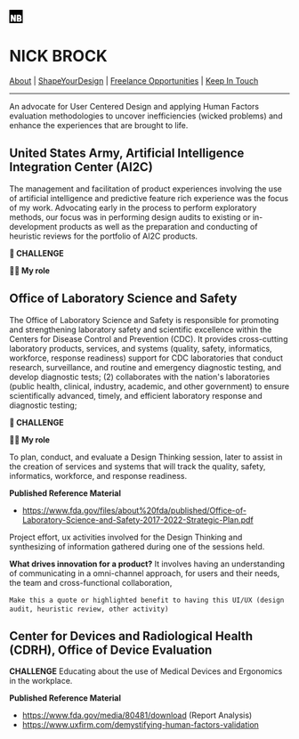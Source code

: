 ![(https://github.com/assets/images/favicon.ico)](https://github.com/n-brock/website/blob/main/favicon.ico)

# NICK BROCK
  <a href="https://excalidraw.com">About</a> |
  <a href="https://plus.excalidraw.com/blog">ShapeYourDesign</a> |
  <a href="https://docs.excalidraw.com">Freelance Opportunities</a> |
  <a href="mailto:nickolas.brock@gmail.com">Keep In Touch</a>

---

An advocate for User Centered Design and applying Human Factors evaluation methodologies to uncover inefficiencies (wicked problems) and enhance the experiences that are brought to life. 

## United States Army, Artificial Intelligence Integration Center (AI2C)
The management and facilitation of product experiences involving the use of artificial intelligence and predictive feature rich experience was the focus of my work. Advocating early in the process to perform exploratory methods, our focus was in performing design audits to existing or in-development products as well as the preparation and conducting of heuristic reviews for the portfolio of AI2C products.   

**🚨 CHALLENGE**

**👨‍🔧 My role**



## Office of Laboratory Science and Safety

The Office of Laboratory Science and Safety is responsible for promoting and strengthening laboratory safety and scientific excellence within the Centers for Disease Control and Prevention (CDC). It provides cross-cutting laboratory products, services, and systems (quality, safety, informatics, workforce, response readiness) support for CDC laboratories that conduct research, surveillance, and routine and emergency diagnostic testing, and develop diagnostic tests; (2) collaborates with the nation's laboratories (public health, clinical, industry, academic, and other government) to ensure scientifically advanced, timely, and efficient laboratory response and diagnostic testing; 

**🚨 CHALLENGE**

**👨‍🔧 My role**

To plan, conduct, and evaluate a Design Thinking session, later to assist in the creation of services and systems that will track the quality, safety, informatics, workforce, and response readiness.


**Published Reference Material**
- https://www.fda.gov/files/about%20fda/published/Office-of-Laboratory-Science-and-Safety-2017-2022-Strategic-Plan.pdf


Project effort, ux activities involved for the Design Thinking and synthesizing of information gathered during one of the sessions held. 

**What drives innovation for a product?** It involves having an understanding of communicating in a omni-channel approach, for users and their needs, the team and cross-functional collaboration, 

```
Make this a quote or highlighted benefit to having this UI/UX (design audit, heuristic review, other activity) 
```



## Center for Devices and Radiological Health (CDRH), Office of Device Evaluation
**CHALLENGE**
Educating about the use of Medical Devices and Ergonomics in the workplace.


**Published Reference Material**
- https://www.fda.gov/media/80481/download (Report Analysis)
- https://www.uxfirm.com/demystifying-human-factors-validation


